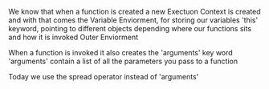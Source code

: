 We know that when a function is created a new Exectuon Context is created
and with that comes the 
Variable Enviorment, for storing our variables 
'this' keyword, pointing to different objects depending where our functions sits and how it is invoked
Outer Enviorment 

When a function is invoked it also creates the 'arguments' key word 
'arguments' contain a list of all the parameters you pass to a function 

Today we use the spread operator instead of 'arguments'

